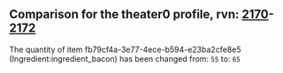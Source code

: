 ## Comparison for the theater0 profile, rvn: [2170](https://github.com/PRO100KatYT/FortniteProfileRevisions/tree/main/profiles/theater0/2170%20theater0.json)-[2172](https://github.com/PRO100KatYT/FortniteProfileRevisions/tree/main/profiles/theater0/2172%20theater0.json)

The quantity of item fb79cf4a-3e77-4ece-b594-e23ba2cfe8e5 (Ingredient:ingredient_bacon) has been changed from: `55` to: `65`
<br><br>

